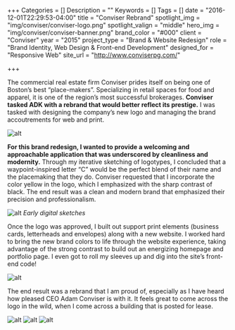 +++
Categories = []
Description = ""
Keywords = []
Tags = []
date = "2016-12-01T22:29:53-04:00"
title = "Conviser Rebrand"
spotlight_img = "img/conviser/conviser-logo.png"
spotlight_valign = "middle"
hero_img = "img/conviser/conviser-banner.png"
brand_color = "#000"
client = "Conviser"
year = "2015"
project_type = "Brand & Website Redesign"
role = "Brand Identity, Web Design & Front-end Development"
designed_for = "Responsive Web"
site_url = "http://www.conviserpg.com/"

+++

The commercial real estate firm Conviser prides itself on being one of Boston’s best “place-makers”. Specializing in retail spaces for food and apparel, it is one of the region’s most successful brokerages. **Conviser tasked ADK with a rebrand that would better reflect its prestige.** I was tasked with designing the company’s new logo and managing the brand accoutrements for web and print.

![alt](/img/conviser/conviser-lockup.jpg)

**For this brand redesign, I wanted to provide a welcoming and approachable application that was underscored by cleanliness and modernity.** Through my iterative sketching of logotypes, I concluded that a waypoint-inspired letter “C” would be the perfect blend of their name and the placemaking that they do. Conviser requested that I incorporate the color yellow in the logo, which I emphasized with the sharp contrast of black. The end result was a clean and modern brand that emphasized their precision and professionalism.

![alt](/img/conviser/conviser-sketches.jpg) *Early digital sketches*

Once the logo was approved, I built out support print elements (business cards, letterheads and envelopes) along with a new website. I worked hard to bring the new brand colors to life through the website experience, taking advantage of the strong contrast to build out an energizing homepage and portfolio page.  I even got to roll my sleeves up and dig into the site’s front-end code!

![alt](/img/conviser/conviser-bizcard.jpg)

The end result was a rebrand that I am proud of, especially as I have heard how pleased CEO Adam Conviser is with it. It feels great to come across the logo in the wild, when I come across a building that is posted for lease.

![alt](/img/conviser/conviser-listing-wireframe.jpg)
![alt](/img/conviser/conviser-listings-page.jpg)
![alt](/img/conviser/conviser-clients.jpg)
